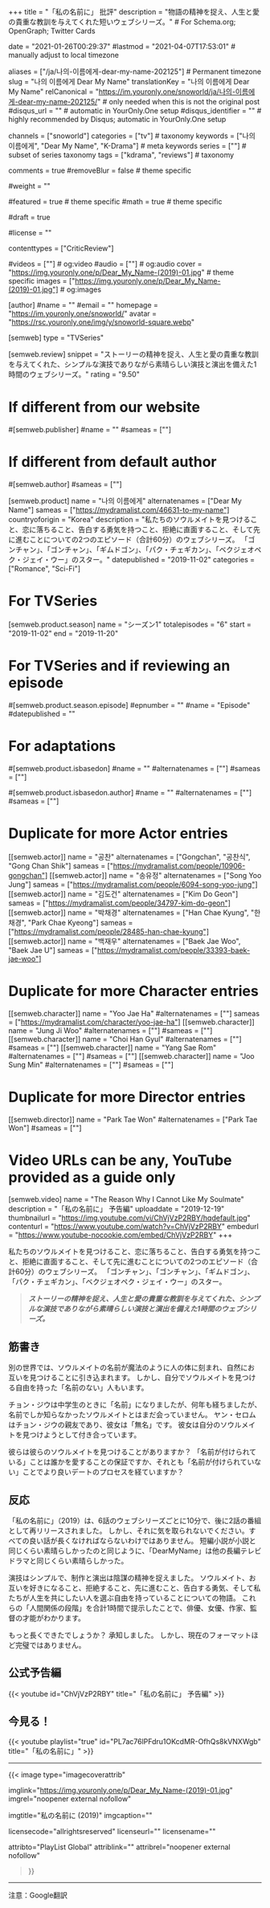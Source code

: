 +++
title = "「私の名前に」 批評"
description = "物語の精神を捉え、人生と愛の貴重な教訓を与えてくれた短いウェブシリーズ。"	# For Schema.org; OpenGraph; Twitter Cards

date = "2021-01-26T00:29:37"
#lastmod = "2021-04-07T17:53:01"                 # manually adjust to local timezone

aliases = ["/ja/나의-이름에게-dear-my-name-202125"] # Permanent timezone
slug = "나의 이름에게 Dear My Name"
translationKey = "나의 이름에게 Dear My Name"
relCanonical = "https://im.youronly.one/snoworld/ja/나의-이름에게-dear-my-name-202125/"                           # only needed when this is not the original post
#disqus_url = ""                                                    # automatic in YourOnly.One setup
#disqus_identifier = ""                                             # highly recommended by Disqus; automatic in YourOnly.One setup

channels = ["snoworld"]
categories = ["tv"]                           # taxonomy
keywords = ["나의 이름에게", "Dear My Name", "K-Drama"]															# meta keywords
series = [""]																# subset of series taxonomy
tags = ["kdrama", "reviews"]																	# taxonomy

comments = true
#removeBlur = false													# theme specific

#weight = ""

#featured = true															# theme specific
#math = true																	# theme specific

#draft = true

#license = ""

contenttypes = ["CriticReview"]

#videos = [""]																# og:video
#audio = [""]																# og:audio
cover = "https://img.youronly.one/p/Dear_My_Name-(2019)-01.jpg"       # theme specific
images = ["https://img.youronly.one/p/Dear_My_Name-(2019)-01.jpg"]    # og:images

[author]
#name = ""
#email = ""
homepage = "https://im.youronly.one/snoworld/"
avatar = "https://rsc.youronly.one/img/y/snoworld-square.webp"

[semweb]
type = "TVSeries"

[semweb.review]
snippet = "ストーリーの精神を捉え、人生と愛の貴重な教訓を与えてくれた、シンプルな演技でありながら素晴らしい演技と演出を備えた1時間のウェブシリーズ。"
rating = "9.50"

# If different from our website
#[semweb.publisher]
#name = ""
#sameas = [""]

# If different from default author
#[semweb.author]
#sameas = [""]

[semweb.product]
name = "나의 이름에게"
alternatenames = ["Dear My Name"]
sameas = ["https://mydramalist.com/46631-to-my-name"]
countryoforigin = "Korea"
description = "私たちのソウルメイトを見つけること、恋に落ちること、告白する勇気を持つこと、拒絶に直面すること、そして先に進むことについての2つのエピソード（合計60分）のウェブシリーズ。 「ゴンチャン」、「ゴンチャン」、「ギムドゴン」、「パク・チェギカン」、「ベクジェオペク・ジェイ・ウー」のスター。"
datepublished = "2019-11-02"
categories = ["Romance", "Sci-Fi"]

# For TVSeries
[semweb.product.season]
name = "シーズン1"
totalepisodes = "6"
start = "2019-11-02"
end = "2019-11-20"

# For TVSeries and if reviewing an episode
#[semweb.product.season.episode]
#epnumber = ""
#name = "Episode"
#datepublished = ""

# For adaptations
#[semweb.product.isbasedon]
#name = ""
#alternatenames = [""]
#sameas = [""]

#[semweb.product.isbasedon.author]
#name = ""
#alternatenames = [""]
#sameas = [""]

# Duplicate for more Actor entries
[[semweb.actor]]
name = "공찬"
alternatenames = ["Gongchan", "공찬식", "Gong Chan Shik"]
sameas = ["https://mydramalist.com/people/10906-gongchan"]
[[semweb.actor]]
name = "송유정"
alternatenames = ["Song Yoo Jung"]
sameas = ["https://mydramalist.com/people/6094-song-yoo-jung"]
[[semweb.actor]]
name = "김도건"
alternatenames = ["Kim Do Geon"]
sameas = ["https://mydramalist.com/people/34797-kim-do-geon"]
[[semweb.actor]]
name = "박채경"
alternatenames = ["Han Chae Kyung", "한채경", "Park Chae Kyeong"]
sameas = ["https://mydramalist.com/people/28485-han-chae-kyung"]
[[semweb.actor]]
name = "백재우"
alternatenames = ["Baek Jae Woo", "Baek Jae U"]
sameas = ["https://mydramalist.com/people/33393-baek-jae-woo"]

# Duplicate for more Character entries
[[semweb.character]]
name = "Yoo Jae Ha"
#alternatenames = [""]
sameas = ["https://mydramalist.com/character/yoo-jae-ha"]
[[semweb.character]]
name = "Jung Ji Woo"
#alternatenames = [""]
#sameas = [""]
[[semweb.character]]
name = "Choi Han Gyul"
#alternatenames = [""]
#sameas = [""]
[[semweb.character]]
name = "Yang Sae Rom"
#alternatenames = [""]
#sameas = [""]
[[semweb.character]]
name = "Joo Sung Min"
#alternatenames = [""]
#sameas = [""]

# Duplicate for more Director entries
[[semweb.director]]
name = "Park Tae Won"
#alternatenames = ["Park Tae Won"]
#sameas = [""]

# Video URLs can be any, YouTube provided as a guide only
[semweb.video]
name = "The Reason Why I Cannot Like My Soulmate"
description = "「私の名前に」 予告編"
uploaddate = "2019-12-19"
thumbnailurl = "https://img.youtube.com/vi/ChVjVzP2RBY/hqdefault.jpg"
contenturl = "https://www.youtube.com/watch?v=ChVjVzP2RBY"
embedurl = "https://www.youtube-nocookie.com/embed/ChVjVzP2RBY"
+++

私たちのソウルメイトを見つけること、恋に落ちること、告白する勇気を持つこと、拒絶に直面すること、そして先に進むことについての2つのエピソード（合計60分）のウェブシリーズ。 「ゴンチャン」、「ゴンチャン」、「ギムドゴン」、「パク・チェギカン」、「ベクジェオペク・ジェイ・ウー」のスター。

<!--more-->

> ***ストーリーの精神を捉え、人生と愛の貴重な教訓を与えてくれた、シンプルな演技でありながら素晴らしい演技と演出を備えた1時間のウェブシリーズ。***

## 筋書き
別の世界では、ソウルメイトの名前が魔法のように人の体に刻まれ、自然にお互いを見つけることに引き込まれます。 しかし、自分でソウルメイトを見つける自由を持った「名前のない」人もいます。

チョン・ジウは中学生のときに「名前」になりましたが、何年も経ちましたが、名前でしか知らなかったソウルメイトとはまだ会っていません。 ヤン・セロムはチョン・ジウの親友であり、彼女は「無名」です。 彼女は自分のソウルメイトを見つけようとして付き合っています。

彼らは彼らのソウルメイトを見つけることがありますか？ 「名前が付けられている」ことは誰かを愛することの保証ですか、それとも「名前が付けられていない」ことでより良いデートのプロセスを経ていますか？

## 反応
「私の名前に」（2019）は、6話のウェブシリーズごとに10分で、後に2話の番組として再リリースされました。 しかし、それに気を取られないでください。すべての良い話が長くなければならないわけではありません。 短編小説が小説と同じくらい素晴らしかったのと同じように、「DearMyName」は他の長編テレビドラマと同じくらい素晴らしかった。

演技はシンプルで、制作と演出は陰謀の精神を捉えました。 ソウルメイト、お互いを好きになること、拒絶すること、先に進むこと、告白する勇気、そして私たちが人生を共にしたい人を選ぶ自由を持っていることについての物語。 これらの「人間関係の段階」を合計1時間で提示したことで、俳優、女優、作家、監督の才能がわかります。

もっと長くできたでしょうか？ 承知しました。 しかし、現在のフォーマットほど完璧ではありません。

## 公式予告編
{{< youtube id="ChVjVzP2RBY" title="「私の名前に」 予告編" >}}

## 今見る！
{{< youtube playlist="true" id="PL7ac76lPFdru1OKcdMR-OfhQs8kVNXWgb" title="「私の名前に」" >}}

-------

{{< image
  type="imagecoverattrib"

  imglink="https://img.youronly.one/p/Dear_My_Name-(2019)-01.jpg"
  imgrel="noopener external nofollow"

  imgtitle="私の名前に (2019)"
  imgcaption=""

  licensecode="allrightsreserved"
  licenseurl=""
  licensename=""

  attribto="PlayList Global"
  attriblink=""
  attribrel="noopener external nofollow"
>}}

-------

注意：Google翻訳
